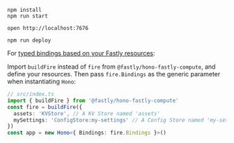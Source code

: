 ```
npm install
npm run start
```

```
open http://localhost:7676
```

```
npm run deploy
```

For [typed bindings based on your Fastly resources](https://github.com/fastly/hono-fastly-compute?tab=readme-ov-file#basic-example):

Import `buildFire` instead of `fire` from `@fastly/hono-fastly-compute`, and define your resources. Then pass `fire.Bindings` as the generic parameter when instantiating `Hono`:

```ts
// src/index.ts
import { buildFire } from '@fastly/hono-fastly-compute'
const fire = buildFire({
  assets: 'KVStore', // A KV Store named 'assets'
  mySettings: 'ConfigStore:my-settings' // A Config Store named 'my-settings'
})
const app = new Hono<{ Bindings: fire.Bindings }>()
```
